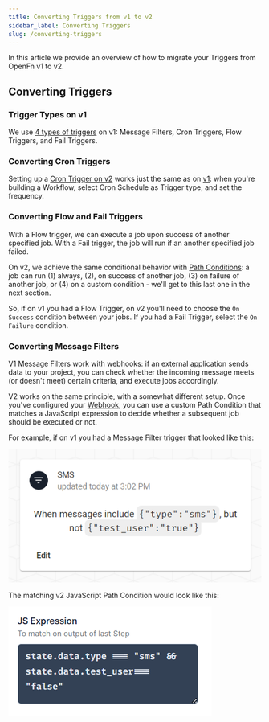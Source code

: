 ```yaml
---
title: Converting Triggers from v1 to v2
sidebar_label: Converting Triggers
slug: /converting-triggers
---
```


In this article we provide an overview of how to migrate your Triggers from
OpenFn v1 to v2.

## Converting Triggers

### Trigger Types on v1

We use
[4 types of triggers](../../versioned_docs/version-legacy/build/triggers.md) on
v1: Message Filters, Cron Triggers, Flow Triggers, and Fail Triggers.

### Converting Cron Triggers

Setting up a
[Cron Trigger on v2](documentation/build/triggers#cron-triggers-formerly-timers)
works just the same as on
[v1](documentation/documentation/versioned_docs/version-legacy/build/triggers#cron-triggers-formerly-timers):
when you're building a Workflow, select Cron Schedule as Trigger type, and set
the frequency.

### Converting Flow and Fail Triggers

With a Flow trigger, we can execute a job upon success of another specified job.
With a Fail trigger, the job will run if an another specified job failed.

On v2, we achieve the same conditional behavior with
[Path Conditions](documentation/build/paths): a job can run (1) always, (2), on
success of another job, (3) on failure of another job, or (4) on a custom
condition - we'll get to this last one in the next section.

So, if on v1 you had a Flow Trigger, on v2 you'll need to choose the
`On Success` condition between your jobs. If you had a Fail Trigger, select the
`On Failure` condition.

### Converting Message Filters

V1 Message Filters work with webhooks: if an external application sends data to
your project, you can check whether the incoming message meets (or doesn't meet)
certain criteria, and execute jobs accordingly.

V2 works on the same principle, with a somewhat different setup. Once you've
configured your [Webhook](documentation/build/triggers#webhook-event-triggers),
you can use a custom Path Condition that matches a JavaScript expression to
decide whether a subsequent job should be executed or not.

For example, if on v1 you had a Message Filter trigger that looked like this:

![Trigger Example](/img/lightning_trigger_example.png)

The matching v2 JavaScript Path Condition would look like this:

![Path Condition Example](/img/lightning_path_trigger_example.png)
